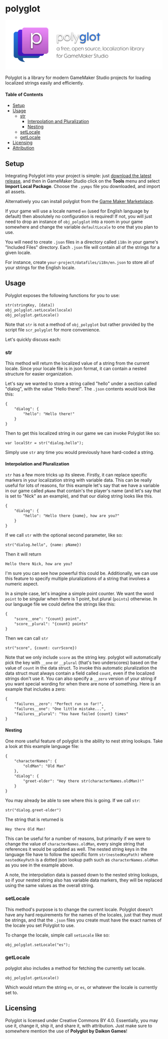 # polyglot
![banner graphic](banner.png)

Polyglot is a library for modern GameMaker Studio projects for loading localized strings easily and efficiently.

#### Table of Contents
* [Setup](#setup)
* [Usage](#usage)
    * [str](#str)
        * [Interpolation and Pluralization](#interpolation-and-pluralization)
        * [Nesting](#nesting)
    * [setLocale](#setlocale)
    * [getLocale](#getlocale)
* [Licensing](#licensing)
* [Attribution](#attribution)

## Setup

Integrating Polyglot into your project is simple: just [download the latest release](https://github.com/daikon-games/polyglot/releases), and then in GameMaker Studio click on the **Tools** menu and select **Import Local Package**. Choose the `.yymps` file you downloaded, and import all assets.

Alternatively you can install polyglot from the [Game Maker Marketplace](https://marketplace.yoyogames.com/assets/10472/polyglot).

If your game will use a locale named `en` (used for English language by default) then absolutely no configuration is required! If not, you will just need to drop an instance of `obj_polyglot` into a room in your game somewhere and change the variable `defaultLocale` to one that you plan to use.

You will need to create `.json` files in a directory called `i18n` in your game's "Included Files" directory. Each `.json` file will contain all of the strings for a given locale.

For instance, create `your-project/datafiles/i18n/en.json` to store all of your strings for the English locale.

## Usage

Polyglot exposes the following functions for you to use:

```
str(stringKey, [data])
obj_polyglot.setLocale(locale)
obj_polyglot.getLocale()
```

Note that `str` is not a method of `obj_polyglot` but rather provided by the script file `scr_polyglot` for more convenience.

Let's quickly discuss each:

### str

This method will return the localized value of a string from the current locale. Since your locale file is in json format, it can contain a nested structure for easier organization.

Let's say we wanted to store a string called "hello" under a section called "dialog", with the value "Hello there!". The `.json` contents would look like this:
```
{
    "dialog": {
        "hello": "Hello there!"
    }
}
```
Then to get this localized string in our game we can invoke Polyglot like so:
```
var localStr = str("dialog.hello");
```

Simply use `str` any time you would previously have hard-coded a string.

#### Interpolation and Pluralization

`str` has a few more tricks up its sleeve. Firstly, it can replace specific markers in your localization string with variable data. This can be really useful for lots of reasons, for this example let's say that we have a variable in our game called `pName` that contain's the player's name (and let's say that is set to "Nick" as an example), and that our dialog string looks like this.

```
{
    "dialog": {
        "hello": "Hello there {name}, how are you?"
    }
}
```
If we call `str` with the optional second parameter, like so:
```
str("dialog.hello", {name: pName})
```
Then it will return
```
Hello there Nick, how are you?
```
I'm sure you can see how powerful this could be. Additionally, we can use this feature to specify multiple pluralizations of a string that involves a numeric aspect.

In a simple case, let's imagine a simple point counter. We want the word `point` to be singular when there is 1 point, but plural (`points`) otherwise. In our language file we could define the strings like this:

```
{
    "score__one": "{count} point",
    "score__plural": "{count} points"
}
```
Then we can call `str`
```
str("score", {count: currScore})
```
Note that we only include `score` as the string key. polyglot will automatically pick the key with `__one` or `__plural` (that's two underscores) based on the value of `count` in the data struct. To invoke this automatic pluralization the data struct must always contain a field called `count`, even if the localized strings don't use it. You can also specify a `__zero` version of your string if you want special wording for when there are none of something. Here is an example that includes a zero:
```
{
    "failures__zero": "Perfect run so far!",
    "failures__one": "One little mistake...",
    "failures__plural": "You have failed {count} times"
}
```

#### Nesting

One more useful feature of polyglot is the ability to nest string lookups. Take a look at this example language file:

```
{
    "characterNames": {
        "oldMan": "Old Man"
    },
    "dialog": {
        "greet-elder": "Hey there str(characterNames.oldMan)!"
    }
}
```

You may already be able to see where this is going. If we call `str`:

```
str("dialog.greet-elder")
```

The string that is returned is

```
Hey there Old Man!
```

This can be useful for a number of reasons, but primarily if we were to change the value of `characterNames.oldMan`, every single string that references it would be updated as well. The nested string keys in the language file have to follow the specific form `str(nestedKeyPath)` where `nestedKeyPath` is a dotted json lookup path such as `characterNames.oldMan` as you see in the example above.

A note, the interpolation data is passed down to the nested string lookups, so if your nested string also has variable data markers, they will be replaced using the same values as the overall string.

### setLocale

This method's purpose is to change the current locale. Polyglot doesn't have any hard requirements for the names of the locales,
just that they must be strings, and that the `.json` files you create must have the exact names of the locale you set Polyglot to use.

To change the locale, simple call `setLocale` like so:
```
obj_polyglot.setLocale("es");
```

### getLocale

polyglot also includes a method for fetching the currently set locale.
```
obj_polyglot.getLocale()
```
Which would return the string `en`, or `es`, or whatever the locale is currently set to.

## Licensing

Polyglot is licensed under Creative Commons BY 4.0. Essentially, you may use it, change it, ship it, and share it, with attribution.
Just make sure to somewhere mention the use of **Polyglot by Daikon Games**!

